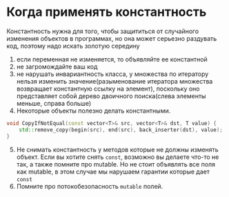 # Когда применять константность
Константность нужна для того, чтобы защититься от случайного изменения объектов в программах, но она может серьезно раздувать код, поэтому надо искать золотую середину

1. если переменная не изменяется, то объявляйте ее константной
2. не загромождайте ваш код
3. не нарушать инвариантность класса, у множества по итератору нельзя изменить значение(разыменование итератора множества возвращает константную ссылку на элемент), поскольку оно представляет собой дерево двоичного поиска(слева элементы меньше, справа больше)
4. Некоторые объекты полезно делать константными.
```cpp
void CopyIfNotEqual(const vector<T>& src, vector<T>& dst, T value) {
	std::remove_copy(begin(src), end(src), back_inserter(dst), value); //в данном примере входной веткор src не должен изменять, поэтому мы делаем его константным. Если мы случайно передадаим его в back_inserter случиться ошибка, а чтобы было если бы мы не объявли его const
}
```
5. Не снимать константность у методов которые не должны изменять объект. Если вы хотите снять `const`, возможно вы делаете что-то не так, а также помните про mutable. Но не стоит объявлять все поля как mutable, в этом случае мы нарушаем гарантии которые дает `const`
6. Помните про потокобезопасность `mutable` полей.
